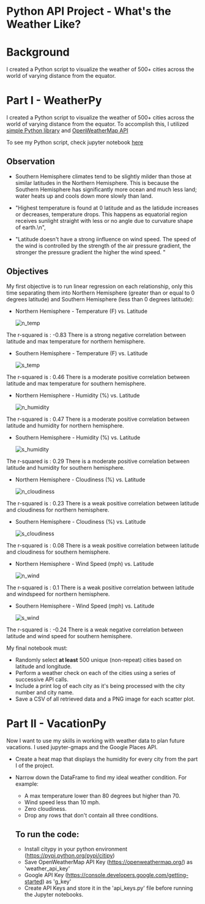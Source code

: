 # Python API Project - What's the Weather Like?

# Background

I created a Python script to visualize the weather of 500+ cities across the world of varying distance from the equator.

# Part I - WeatherPy

I created a Python script to visualize the weather of 500+ cities across the world of varying distance from the equator. To accomplish this, I utilized [simple Python library](https://pypi.python.org/pypi/citipy) and [OpenWeatherMap API](https://openweathermap.org/api)

To see my Python script, check jupyter notebook [here](https://github.com/jaryan77/python-api-challenge/blob/main/WeatherPy/WeatherPy.ipynb)

## Observation

- Southern Hemisphere climates tend to be slightly milder than those at similar latitudes in the Northern Hemisphere. This is because the Southern Hemisphere has significantly more ocean and much less land; water heats up and cools down more slowly than land.

- "Highest temperature is found at 0 latitude and as the latidude increases or decreases, temperature drops. This happens as equatorial region receives sunlight straight with less or no angle due to curvature shape of earth.\n",

- "Latitude doesn't have a strong iinfluence on wind speed. The speed of the wind is controlled by the strength of the air pressure gradient, the stronger the pressure gradient the higher the wind speed. "

## Objectives

My first objective is to run linear regression on each relationship, only this time separating them into Northern Hemisphere (greater than or equal to 0 degrees latitude) and Southern Hemisphere (less than 0 degrees latitude):

- Northern Hemisphere - Temperature (F) vs. Latitude

  ![n_temp](WeatherPy\output_data\north_lat_vs_maxtemp.png)

The r-squared is : -0.83
There is a strong negative correlation between latitude and max temperature for northern hemisphere.

- Southern Hemisphere - Temperature (F) vs. Latitude

  ![s_temp](WeatherPy\output_data\south_lat_vs_maxtemp.png)

The r-squared is : 0.46
There is a moderate positive correlation between latitude and max temperature for southern hemisphere.

- Northern Hemisphere - Humidity (%) vs. Latitude

  ![n_humidity](WeatherPy\output_data\north_lat_vs_humidity.png)

The r-squared is : 0.47
There is a moderate positive correlation between latitude and humidity for northern hemisphere.

- Southern Hemisphere - Humidity (%) vs. Latitude

  ![s_humidity](WeatherPy\output_data\south_lat_vs_humidity.png)

The r-squared is : 0.29
There is a moderate positive correlation between latitude and humidity for southern hemisphere.

- Northern Hemisphere - Cloudiness (%) vs. Latitude

  ![n_cloudiness](WeatherPy\output_data\north_lat_vs_cloudiness.png)

The r-squared is : 0.23
There is a weak positive correlation between latitude and cloudiness for northern hemisphere.

- Southern Hemisphere - Cloudiness (%) vs. Latitude

  ![s_cloudiness](WeatherPy\output_data\south_lat_vs_cloudiness.png)

The r-squared is : 0.08
There is a weak positive correlation between latitude and cloudiness for southern hemisphere.

- Northern Hemisphere - Wind Speed (mph) vs. Latitude

  ![n_wind](WeatherPy\output_data\north_lat_vs_windspeed.png)

The r-squared is : 0.1
There is a weak positive correlation between latitude and windspeed for northern hemisphere.

- Southern Hemisphere - Wind Speed (mph) vs. Latitude

  ![s_wind](WeatherPy\output_data\south_lat_vs_windspeed.png)

The r-squared is : -0.24
There is a weak negative correlation between latitude and wind speed for southern hemisphere.

My final notebook must:

- Randomly select **at least** 500 unique (non-repeat) cities based on latitude and longitude.
- Perform a weather check on each of the cities using a series of successive API calls.
- Include a print log of each city as it's being processed with the city number and city name.
- Save a CSV of all retrieved data and a PNG image for each scatter plot.

# Part II - VacationPy

Now I want to use my skills in working with weather data to plan future vacations. I used jupyter-gmaps and the Google Places API.

- Create a heat map that displays the humidity for every city from the part I of the project.

- Narrow down the DataFrame to find my ideal weather condition. For example:

  - A max temperature lower than 80 degrees but higher than 70.
  - Wind speed less than 10 mph.
  - Zero cloudiness.
  - Drop any rows that don't contain all three conditions.

  ## To run the code:

  - Install citypy in your python environment (https://pypi.python.org/pypi/citipy)
  - Save OpenWeatherMap API Key (https://openweathermap.org/) as 'weather_api_key'
  - Google API Key (https://console.developers.google.com/getting-started) as 'g_key'
  - Create API Keys and store it in the 'api_keys.py' file before running the Jupyter notebooks.